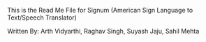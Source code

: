 This is the Read Me File for Signum (American Sign Language to Text/Speech Translator)

Written By: Arth Vidyarthi, Raghav Singh, Suyash Jaju, Sahil Mehta
